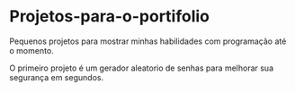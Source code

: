 # Projetos-para-o-portifolio
Pequenos projetos para mostrar minhas habilidades com programação até o momento.

O primeiro projeto é um gerador aleatorio de senhas para melhorar sua segurança em segundos.